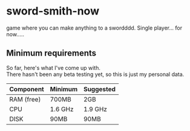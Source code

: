 # sword-smith-now
game where you can make anything to a swordddd. Single player... for now.....

## Minimum requirements
So far, here's what I've come up with.    
There hasn't been any beta testing yet, so this is just my personal data.    

| Component      | Minimum    | Suggested      |
| :------------- | :--------- | :------------- |
| RAM  (free)    | 700MB      | 2GB            | 
| CPU            | 1.6 GHz    | 1.9 GHz        |
| DISK           | 90MB       | 90MB           |
